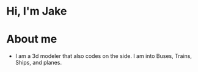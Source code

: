 # Hi, I'm Jake


# About me
- I am a 3d modeler that also codes on the side. I am into Buses, Trains, Ships, and planes. 
